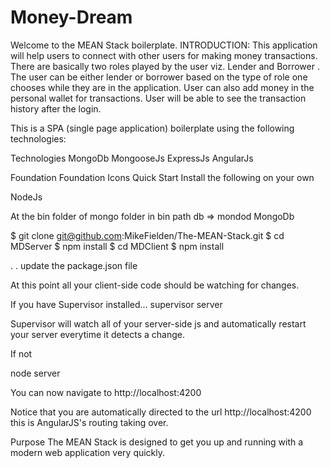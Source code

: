 # Money-Dream
Welcome to the MEAN Stack boilerplate.
INTRODUCTION:
This application will help users to connect with other users for making money transactions.
There are basically two roles played by the user viz. Lender and Borrower .
The user can be either lender or borrower based on the type of role one chooses while they are in the application.
User can also add money in the personal wallet for transactions.
User will be able to see the transaction history after the login.

This is a SPA (single page application) boilerplate using the following technologies:

Technologies
MongoDb
MongooseJs
ExpressJs
AngularJs

Foundation
Foundation Icons
Quick Start
Install the following on your own

NodeJs



At the bin folder of mongo folder in bin path db => mondod
MongoDb

$ git clone git@github.com:MikeFielden/The-MEAN-Stack.git
$ cd MDServer
$ npm install
$ cd MDClient
$ npm install

.
.
update the package.json file

At this point all your client-side code should be watching for changes.

If you have Supervisor installed... supervisor server

Supervisor will watch all of your server-side js and automatically restart your server everytime it detects a change.

If not

node server

You can now navigate to http://localhost:4200

Notice that you are automatically directed to the url http://localhost:4200 this is AngularJS's routing taking over.

Purpose
The MEAN Stack is designed to get you up and running with a modern web application very quickly.

